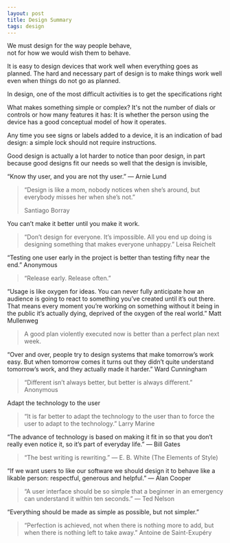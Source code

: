 ```yaml
---
layout: post
title: Design Summary 
tags: design
---
```


We must design for the way people behave,<br/>not for how we would wish them to behave.

It is easy to design devices that work well when everything goes as planned. The hard and necessary part of design is to make things work well even when things do not go as planned.

In design, one of the most difficult activities is to get the specifications right


What makes something simple or complex? It's not the number of dials or controls or how many features it has: It is whether the person using the device has a good conceptual model of how it operates.

Any time you see signs or labels added to a device, it is an indication of bad design: a simple lock should not require instructions.

Good design is actually a lot harder to notice than poor design, in part because good designs fit our needs so well that the design is invisible,


“Know thy user, and you are not thy user.” — Arnie Lund

> “Design is like a mom, nobody notices when she’s around, but everybody misses her when she’s not.” 
>
> Santiago Borray

You can’t make it better until you make it work.


> “Don’t design for everyone. It’s impossible. All you end up doing is designing something that makes everyone unhappy.” Leisa Reichelt

“Testing one user early in the project is better than testing fifty near the end.” Anonymous

> “Release early. Release often.”

“Usage is like oxygen for ideas. You can never fully anticipate how an audience is going to react to something you’ve created until it’s out there. That means every moment you’re working on something without it being in the public it’s actually dying, deprived of the oxygen of the real world.” Matt Mullenweg

> A good plan violently executed now is better than a perfect plan next week.

“Over and over, people try to design systems that make tomorrow’s work easy. But when tomorrow comes it turns out they didn’t quite understand tomorrow’s work, and they actually made it harder.” Ward Cunningham

> “Different isn’t always better, but better is always different.” Anonymous

Adapt the technology to the user

> “It is far better to adapt the technology to the user than to force the user to adapt to the technology.” Larry Marine

“The advance of technology is based on making it fit in so that you don’t really even notice it, so it’s part of everyday life.” — Bill Gates

> “The best writing is rewriting.” — E. B. White (The Elements of Style)

“If we want users to like our software we should design it to behave like a likable person: respectful, generous and helpful.” — Alan Cooper

> “A user interface should be so simple that a beginner in an emergency can understand it within ten seconds.” — Ted Nelson

“Everything should be made as simple as possible, but not simpler.”

> “Perfection is achieved, not when there is nothing more to add, but when there is nothing left to take away.”
Antoine de Saint-Exupéry
